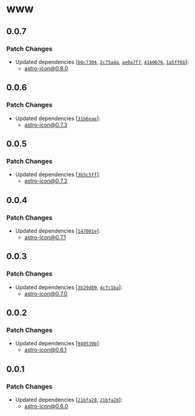 # www

## 0.0.7

### Patch Changes

- Updated dependencies [[`60c7304`](https://github.com/natemoo-re/astro-icon/commit/60c7304368a7ca88fa2190bc8bfac5e8229e0f50), [`2c75a4a`](https://github.com/natemoo-re/astro-icon/commit/2c75a4a6bc675492bee96aeac89c05f610f28831), [`ae0a7f7`](https://github.com/natemoo-re/astro-icon/commit/ae0a7f72358dee39a133663423b499e4525c06cb), [`41b0b76`](https://github.com/natemoo-re/astro-icon/commit/41b0b769a736420cbe2fe1ece44c71f16bcd0281), [`1a5ff6b`](https://github.com/natemoo-re/astro-icon/commit/1a5ff6bf59460ba1dc13b33339748c8d86891102)]:
  - astro-icon@0.8.0

## 0.0.6

### Patch Changes

- Updated dependencies [[`31b6eae`](https://github.com/natemoo-re/astro-icon/commit/31b6eaef63d229586933c5081e551c9b688360fb)]:
  - astro-icon@0.7.3

## 0.0.5

### Patch Changes

- Updated dependencies [[`3b5c5ff`](https://github.com/natemoo-re/astro-icon/commit/3b5c5ff5597678e95f0374ce2f974796af2f2e6b)]:
  - astro-icon@0.7.2

## 0.0.4

### Patch Changes

- Updated dependencies [[`147001e`](https://github.com/natemoo-re/astro-icon/commit/147001eb2db7e6cbb8d0433be56fb86f79cf3a42)]:
  - astro-icon@0.7.1

## 0.0.3

### Patch Changes

- Updated dependencies [[`3b29d89`](https://github.com/natemoo-re/astro-icon/commit/3b29d893bbb385c8e6e8fa51b421fefa17b050ac), [`4cfc1ba`](https://github.com/natemoo-re/astro-icon/commit/4cfc1badfb5978829c1dfeb5b56491238a3a8e74)]:
  - astro-icon@0.7.0

## 0.0.2

### Patch Changes

- Updated dependencies [[`940539b`](https://github.com/natemoo-re/astro-icon/commit/940539bf81ad205c9ca02082c1f5e2526570acfe)]:
  - astro-icon@0.6.1

## 0.0.1

### Patch Changes

- Updated dependencies [[`21bfa28`](https://github.com/natemoo-re/astro-icon/commit/21bfa288c6c3606f5797a22350d8018cd7589a0a), [`21bfa28`](https://github.com/natemoo-re/astro-icon/commit/21bfa288c6c3606f5797a22350d8018cd7589a0a)]:
  - astro-icon@0.6.0
